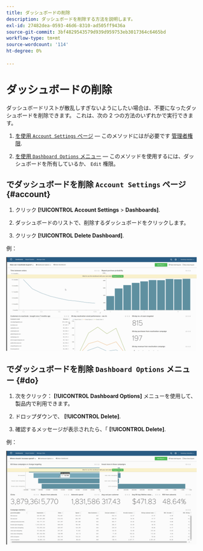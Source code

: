 ```yaml
---
title: ダッシュボードの削除
description: ダッシュボードを削除する方法を説明します。
exl-id: 27482dea-0593-46d6-8310-ad505ff9436a
source-git-commit: 3bf4829543579d939d959753eb3017364c6465bd
workflow-type: tm+mt
source-wordcount: '114'
ht-degree: 0%

---
```


# ダッシュボードの削除

ダッシュボードリストが散乱しすぎないようにしたい場合は、不要になったダッシュボードを削除できます。 これは、次の 2 つの方法のいずれかで実行できます。

1. [を使用 `Account Settings` ページ](#account)  — このメソッドにはが必要です [管理者権限](../../administrator/user-management/user-management.md).

1. [を使用 `Dashboard Options` メニュー](#do)  — このメソッドを使用するには、ダッシュボードを所有しているか、 `Edit` 権限。

## でダッシュボードを削除 `Account Settings` ページ {#account}

1. クリック **[!UICONTROL Account Settings** > **Dashboards]**.

1. ダッシュボードのリストで、削除するダッシュボードをクリックします。

1. クリック **[!UICONTROL Delete Dashboard]**.

例：

![ダッシュボードを削除](../../assets/deleting_dash.gif)<!--{: width="703" height="346"}-->

## でダッシュボードを削除 `Dashboard Options` メニュー {#do}

1. 次をクリック： **[!UICONTROL Dashboard Options]** メニューを使用して、製品内で利用できます。

1. ドロップダウンで、 **[!UICONTROL Delete]**.

1. 確認するメッセージが表示されたら、「 **[!UICONTROL Delete]**.

例：

![ダッシュボードを削除](../../assets/deleting_dash_2.gif)<!--{: width="703" height="347"}-->
